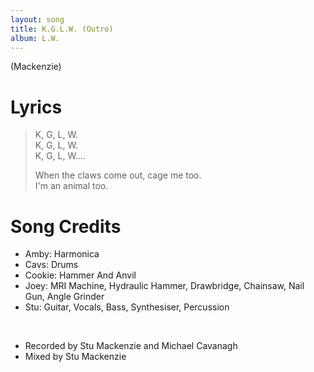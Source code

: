 ```yaml
---
layout: song
title: K.G.L.W. (Outro)
album: L.W.
---
```


(Mackenzie)

# Lyrics

> K, G, L, W.  
> K, G, L, W.  
> K, G, L, W....  
>  
> When the claws come out, cage me too.  
> I'm an animal too.  

# Song Credits

* Amby: Harmonica
* Cavs: Drums
* Cookie: Hammer And Anvil
* Joey: MRI Machine, Hydraulic Hammer, Drawbridge, Chainsaw, Nail Gun, Angle Grinder
* Stu: Guitar, Vocals, Bass, Synthesiser, Percussion
<br>

* Recorded by Stu Mackenzie and Michael Cavanagh
* Mixed by Stu Mackenzie
